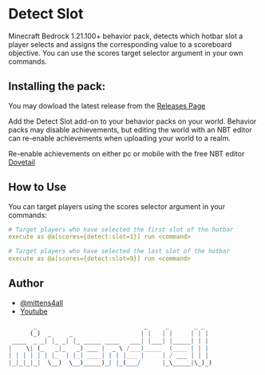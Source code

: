 # Detect Slot

Minecraft Bedrock 1.21.100+ behavior pack, detects which hotbar slot a player selects and assigns the corresponding value to a scoreboard objective. You can use the scores target selector argument in your own commands.

## Installing the pack:

You may dowload the latest release from the [Releases Page](https://github.com/mittens4all/Detect-Slot/releases)

Add the Detect Slot add-on to your behavior packs on your world. Behavior packs may disable achievements, but editing the world with an NBT editor can re-enable achievements when uploading your world to a realm.

Re-enable achievements on either pc or mobile with the free NBT editor [Dovetail](https://github.com/Offroaders123/Dovetail)

## How to Use

You can target players using the scores selector argument in your commands:

```yaml
# Target players who have selected the first slot of the hotbar
execute as @a[scores={detect:slot=1}] run <command>
```

```yaml
# Target players who have selected the last slot of the hotbar
execute as @a[scores={detect:slot=9}] run <command>
```

## Author

- [@mittens4all](https://www.github.com/mittens4all)
- [Youtube](https://www.youtube.com/@mittens4all)


```js
       _                              _     _       _ _  
      (_)  _     _                   | |   | |     | | | 
 ____  _ _| |_ _| |_ _____ ____   ___| |___| |_____| | | 
|    \| (_   _|_   _) ___ |  _ \ /___)_____  (____ | | | 
| | | | | | |_  | |_| ____| | | |___ |     | / ___ | | | 
|_|_|_|_|  \__)  \__)_____)_| |_(___/      |_\_____|\_)_)
                                                         
```